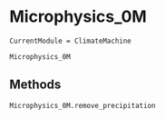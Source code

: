 # Microphysics_0M

```@meta
CurrentModule = ClimateMachine
```

```@docs
Microphysics_0M
```

## Methods

```@docs
Microphysics_0M.remove_precipitation
```
